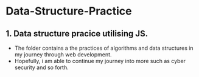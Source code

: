 # Data-Structure-Practice


## 1. Data structure pracice utilising JS.
 - The folder contains a the practices of algorithms and data structures in my journey through web development.
 - Hopefully, i am able to continue my journey into more such as cyber security and so forth.
  

